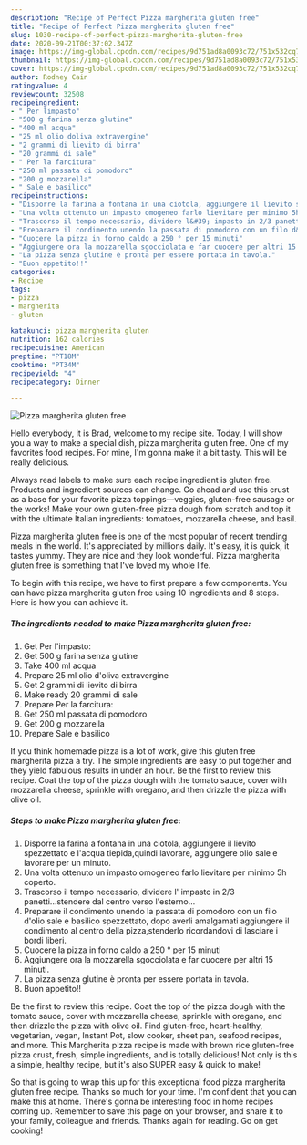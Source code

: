```yaml
---
description: "Recipe of Perfect Pizza margherita gluten free"
title: "Recipe of Perfect Pizza margherita gluten free"
slug: 1030-recipe-of-perfect-pizza-margherita-gluten-free
date: 2020-09-21T00:37:02.347Z
image: https://img-global.cpcdn.com/recipes/9d751ad8a0093c72/751x532cq70/pizza-margherita-gluten-free-recipe-main-photo.jpg
thumbnail: https://img-global.cpcdn.com/recipes/9d751ad8a0093c72/751x532cq70/pizza-margherita-gluten-free-recipe-main-photo.jpg
cover: https://img-global.cpcdn.com/recipes/9d751ad8a0093c72/751x532cq70/pizza-margherita-gluten-free-recipe-main-photo.jpg
author: Rodney Cain
ratingvalue: 4
reviewcount: 32508
recipeingredient:
- " Per limpasto"
- "500 g farina senza glutine"
- "400 ml acqua"
- "25 ml olio doliva extravergine"
- "2 grammi di lievito di birra"
- "20 grammi di sale"
- " Per la farcitura"
- "250 ml passata di pomodoro"
- "200 g mozzarella"
- " Sale e basilico"
recipeinstructions:
- "Disporre la farina a fontana in una ciotola, aggiungere il lievito spezzettato e l&#39;acqua tiepida,quindi lavorare, aggiungere olio sale e lavorare per un minuto."
- "Una volta ottenuto un impasto omogeneo farlo lievitare per minimo 5h coperto."
- "Trascorso il tempo necessario, dividere l&#39; impasto in 2/3 panetti...stendere dal centro verso l&#39;esterno..."
- "Preparare il condimento unendo la passata di pomodoro con un filo d&#39;olio sale e basilico spezzettato, dopo averli amalgamati aggiungere il condimento al centro della pizza,stenderlo ricordandovi di lasciare i bordi liberi."
- "Cuocere la pizza in forno caldo a 250 ° per 15 minuti"
- "Aggiungere ora la mozzarella sgocciolata e far cuocere per altri 15 minuti."
- "La pizza senza glutine è pronta per essere portata in tavola."
- "Buon appetito!!"
categories:
- Recipe
tags:
- pizza
- margherita
- gluten

katakunci: pizza margherita gluten 
nutrition: 162 calories
recipecuisine: American
preptime: "PT18M"
cooktime: "PT34M"
recipeyield: "4"
recipecategory: Dinner

---
```



![Pizza margherita gluten free](https://img-global.cpcdn.com/recipes/9d751ad8a0093c72/751x532cq70/pizza-margherita-gluten-free-recipe-main-photo.jpg)

Hello everybody, it is Brad, welcome to my recipe site. Today, I will show you a way to make a special dish, pizza margherita gluten free. One of my favorites food recipes. For mine, I'm gonna make it a bit tasty. This will be really delicious.

Always read labels to make sure each recipe ingredient is gluten free. Products and ingredient sources can change. Go ahead and use this crust as a base for your favorite pizza toppings—veggies, gluten-free sausage or the works! Make your own gluten-free pizza dough from scratch and top it with the ultimate Italian ingredients: tomatoes, mozzarella cheese, and basil.

Pizza margherita gluten free is one of the most popular of recent trending meals in the world. It's appreciated by millions daily. It's easy, it is quick, it tastes yummy. They are nice and they look wonderful. Pizza margherita gluten free is something that I've loved my whole life.


To begin with this recipe, we have to first prepare a few components. You can have pizza margherita gluten free using 10 ingredients and 8 steps. Here is how you can achieve it.

<!--inarticleads1-->

##### The ingredients needed to make Pizza margherita gluten free:

1. Get  Per l&#39;impasto:
1. Get 500 g farina senza glutine
1. Take 400 ml acqua
1. Prepare 25 ml olio d&#39;oliva extravergine
1. Get 2 grammi di lievito di birra
1. Make ready 20 grammi di sale
1. Prepare  Per la farcitura:
1. Get 250 ml passata di pomodoro
1. Get 200 g mozzarella
1. Prepare  Sale e basilico


If you think homemade pizza is a lot of work, give this gluten free margherita pizza a try. The simple ingredients are easy to put together and they yield fabulous results in under an hour. Be the first to review this recipe. Coat the top of the pizza dough with the tomato sauce, cover with mozzarella cheese, sprinkle with oregano, and then drizzle the pizza with olive oil. 

<!--inarticleads2-->

##### Steps to make Pizza margherita gluten free:

1. Disporre la farina a fontana in una ciotola, aggiungere il lievito spezzettato e l&#39;acqua tiepida,quindi lavorare, aggiungere olio sale e lavorare per un minuto.
1. Una volta ottenuto un impasto omogeneo farlo lievitare per minimo 5h coperto.
1. Trascorso il tempo necessario, dividere l&#39; impasto in 2/3 panetti...stendere dal centro verso l&#39;esterno...
1. Preparare il condimento unendo la passata di pomodoro con un filo d&#39;olio sale e basilico spezzettato, dopo averli amalgamati aggiungere il condimento al centro della pizza,stenderlo ricordandovi di lasciare i bordi liberi.
1. Cuocere la pizza in forno caldo a 250 ° per 15 minuti
1. Aggiungere ora la mozzarella sgocciolata e far cuocere per altri 15 minuti.
1. La pizza senza glutine è pronta per essere portata in tavola.
1. Buon appetito!!


Be the first to review this recipe. Coat the top of the pizza dough with the tomato sauce, cover with mozzarella cheese, sprinkle with oregano, and then drizzle the pizza with olive oil. Find gluten-free, heart-healthy, vegetarian, vegan, Instant Pot, slow cooker, sheet pan, seafood recipes, and more. This Margherita pizza recipe is made with brown rice gluten-free pizza crust, fresh, simple ingredients, and is totally delicious! Not only is this a simple, healthy recipe, but it&#39;s also SUPER easy &amp; quick to make! 

So that is going to wrap this up for this exceptional food pizza margherita gluten free recipe. Thanks so much for your time. I'm confident that you can make this at home. There's gonna be interesting food in home recipes coming up. Remember to save this page on your browser, and share it to your family, colleague and friends. Thanks again for reading. Go on get cooking!
